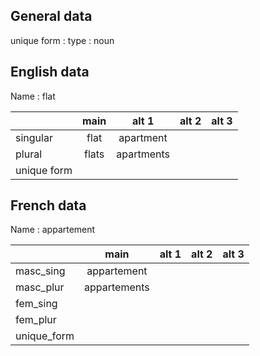 ## General data

unique form :
type : noun

## English data

Name : flat

|             | main  |   alt 1    | alt 2 | alt 3 |
| :---------- | :---: | :--------: | :---: | ----- |
| singular    | flat  | apartment  |       |       |
| plural      | flats | apartments |       |       |
| unique form |       |            |       |       |

## French data

Name : appartement

|             |     main     | alt 1 | alt 2 | alt 3 |
| :---------- | :----------: | :---: | :---: | :---: |
| masc_sing   | appartement  |       |       |       |
| masc_plur   | appartements |       |       |       |
| fem_sing    |              |       |       |       |
| fem_plur    |              |       |       |       |
| unique_form |              |       |       |       |



